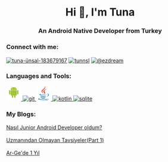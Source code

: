 <h1 align="center">Hi 👋, I'm Tuna</h1>
<h3 align="center">An Android Native Developer from Turkey</h3>


<h3 align="left">Connect with me:</h3>
<p align="left">
<a href="https://linkedin.com/in/tuna-ünsal-183679167" target="blank"><img align="center" src="https://raw.githubusercontent.com/rahuldkjain/github-profile-readme-generator/master/src/images/icons/Social/linked-in-alt.svg" alt="tuna-ünsal-183679167" height="30" width="40" /></a>
<a href="https://instagram.com/tunnsl" target="blank"><img align="center" src="https://raw.githubusercontent.com/rahuldkjain/github-profile-readme-generator/master/src/images/icons/Social/instagram.svg" alt="tunnsl" height="30" width="40" /></a>
<a href="https://medium.com/@ezdream" target="blank"><img align="center" src="https://raw.githubusercontent.com/rahuldkjain/github-profile-readme-generator/master/src/images/icons/Social/medium.svg" alt="@ezdream" height="30" width="40" /></a>
</p>

<h3 align="left">Languages and Tools:</h3>
<p align="left"> <a href="https://developer.android.com" target="_blank"> <img src="https://raw.githubusercontent.com/devicons/devicon/master/icons/android/android-original-wordmark.svg" alt="android" width="40" height="40"/> </a> <a href="https://git-scm.com/" target="_blank"> <img src="https://www.vectorlogo.zone/logos/git-scm/git-scm-icon.svg" alt="git" width="40" height="40"/> </a> <a href="https://www.java.com" target="_blank"> <img src="https://raw.githubusercontent.com/devicons/devicon/master/icons/java/java-original.svg" alt="java" width="40" height="40"/> </a> <a href="https://kotlinlang.org" target="_blank"> <img src="https://www.vectorlogo.zone/logos/kotlinlang/kotlinlang-icon.svg" alt="kotlin" width="40" height="40"/> </a> <a href="https://www.sqlite.org/" target="_blank"> <img src="https://www.vectorlogo.zone/logos/sqlite/sqlite-icon.svg" alt="sqlite" width="40" height="40"/> </a> </p>

<h3 align="left">My Blogs:</h3>

<a href="https://ezdream.medium.com/nas%C4%B1l-junior-android-developer-oldum-45d0e8f44bb7">Nasıl Junior Android Developer oldum?</a>
<br></br>
<a href="https://ezdream.medium.com/uzman%C4%B1ndan-olmayan-tavsiyeler-part-1-29f9813d8e6a">Uzmanından Olmayan Tavsiyeler(Part 1)</a>
<br></br>
<a href="https://ezdream.medium.com/ar-ge-de-1-y%C4%B1l-3a654b31c1b6">Ar-Ge'de 1 Yıl</a>

